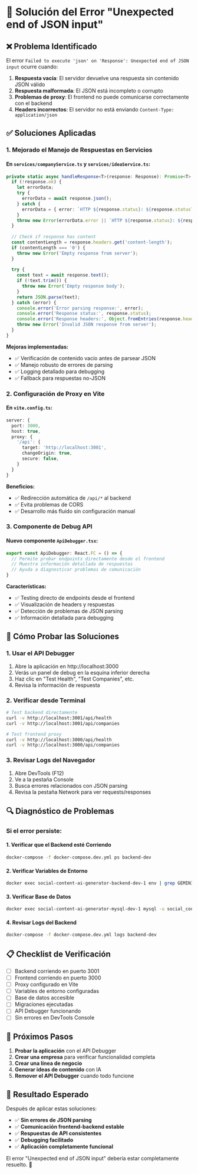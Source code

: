 # 🔧 Solución del Error "Unexpected end of JSON input"

## ❌ Problema Identificado

El error `Failed to execute 'json' on 'Response': Unexpected end of JSON input` ocurre cuando:

1. **Respuesta vacía**: El servidor devuelve una respuesta sin contenido JSON válido
2. **Respuesta malformada**: El JSON está incompleto o corrupto
3. **Problemas de proxy**: El frontend no puede comunicarse correctamente con el backend
4. **Headers incorrectos**: El servidor no está enviando `Content-Type: application/json`

## ✅ Soluciones Aplicadas

### 1. **Mejorado el Manejo de Respuestas en Servicios**

#### En `services/companyService.ts` y `services/ideaService.ts`:

```typescript
private static async handleResponse<T>(response: Response): Promise<T> {
  if (!response.ok) {
    let errorData;
    try {
      errorData = await response.json();
    } catch {
      errorData = { error: `HTTP ${response.status}: ${response.statusText}` };
    }
    throw new Error(errorData.error || `HTTP ${response.status}: ${response.statusText}`);
  }
  
  // Check if response has content
  const contentLength = response.headers.get('content-length');
  if (contentLength === '0') {
    throw new Error('Empty response from server');
  }
  
  try {
    const text = await response.text();
    if (!text.trim()) {
      throw new Error('Empty response body');
    }
    return JSON.parse(text);
  } catch (error) {
    console.error('Error parsing response:', error);
    console.error('Response status:', response.status);
    console.error('Response headers:', Object.fromEntries(response.headers.entries()));
    throw new Error('Invalid JSON response from server');
  }
}
```

**Mejoras implementadas:**
- ✅ Verificación de contenido vacío antes de parsear JSON
- ✅ Manejo robusto de errores de parsing
- ✅ Logging detallado para debugging
- ✅ Fallback para respuestas no-JSON

### 2. **Configuración de Proxy en Vite**

#### En `vite.config.ts`:

```typescript
server: {
  port: 3000,
  host: true,
  proxy: {
    '/api': {
      target: 'http://localhost:3001',
      changeOrigin: true,
      secure: false,
    }
  }
}
```

**Beneficios:**
- ✅ Redirección automática de `/api/*` al backend
- ✅ Evita problemas de CORS
- ✅ Desarrollo más fluido sin configuración manual

### 3. **Componente de Debug API**

#### Nuevo componente `ApiDebugger.tsx`:

```typescript
export const ApiDebugger: React.FC = () => {
  // Permite probar endpoints directamente desde el frontend
  // Muestra información detallada de respuestas
  // Ayuda a diagnosticar problemas de comunicación
}
```

**Características:**
- ✅ Testing directo de endpoints desde el frontend
- ✅ Visualización de headers y respuestas
- ✅ Detección de problemas de JSON parsing
- ✅ Información detallada para debugging

## 🧪 Cómo Probar las Soluciones

### 1. **Usar el API Debugger**

1. Abre la aplicación en http://localhost:3000
2. Verás un panel de debug en la esquina inferior derecha
3. Haz clic en "Test Health", "Test Companies", etc.
4. Revisa la información de respuesta

### 2. **Verificar desde Terminal**

```bash
# Test backend directamente
curl -v http://localhost:3001/api/health
curl -v http://localhost:3001/api/companies

# Test frontend proxy
curl -v http://localhost:3000/api/health
curl -v http://localhost:3000/api/companies
```

### 3. **Revisar Logs del Navegador**

1. Abre DevTools (F12)
2. Ve a la pestaña Console
3. Busca errores relacionados con JSON parsing
4. Revisa la pestaña Network para ver requests/responses

## 🔍 Diagnóstico de Problemas

### Si el error persiste:

#### 1. **Verificar que el Backend esté Corriendo**
```bash
docker-compose -f docker-compose.dev.yml ps backend-dev
```

#### 2. **Verificar Variables de Entorno**
```bash
docker exec social-content-ai-generator-backend-dev-1 env | grep GEMINI
```

#### 3. **Verificar Base de Datos**
```bash
docker exec social-content-ai-generator-mysql-dev-1 mysql -u social_content_user -p social_content_ai -e "SHOW TABLES;"
```

#### 4. **Revisar Logs del Backend**
```bash
docker-compose -f docker-compose.dev.yml logs backend-dev
```

## 📋 Checklist de Verificación

- [ ] Backend corriendo en puerto 3001
- [ ] Frontend corriendo en puerto 3000
- [ ] Proxy configurado en Vite
- [ ] Variables de entorno configuradas
- [ ] Base de datos accesible
- [ ] Migraciones ejecutadas
- [ ] API Debugger funcionando
- [ ] Sin errores en DevTools Console

## 🚀 Próximos Pasos

1. **Probar la aplicación** con el API Debugger
2. **Crear una empresa** para verificar funcionalidad completa
3. **Crear una línea de negocio** 
4. **Generar ideas de contenido** con IA
5. **Remover el API Debugger** cuando todo funcione

## 🎯 Resultado Esperado

Después de aplicar estas soluciones:

- ✅ **Sin errores de JSON parsing**
- ✅ **Comunicación frontend-backend estable**
- ✅ **Respuestas de API consistentes**
- ✅ **Debugging facilitado**
- ✅ **Aplicación completamente funcional**

El error "Unexpected end of JSON input" debería estar completamente resuelto. 🎉
